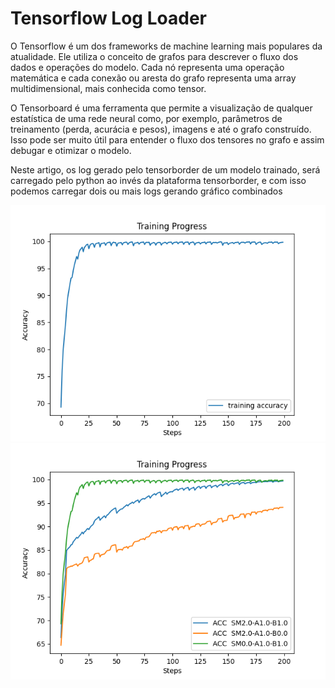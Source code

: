 # Tensorflow Log Loader

O Tensorflow é um dos frameworks de machine learning mais populares da atualidade. Ele utiliza o conceito de grafos para descrever o fluxo dos dados e operações do modelo. Cada nó representa uma operação matemática e cada conexão ou aresta do grafo representa uma array multidimensional, mais conhecida como tensor.

O Tensorboard é uma ferramenta que permite a visualização de qualquer estatística de uma rede neural como, por exemplo, parâmetros de treinamento (perda, acurácia e pesos), imagens e até o grafo construído. Isso pode ser muito útil para entender o fluxo dos tensores no grafo e assim debugar e otimizar o modelo.

Neste artigo, os log gerado pelo tensorborder de um modelo trainado, será carregado pelo python ao invés da plataforma tensorborder, e com isso podemos carregar dois ou mais logs gerando gráfico combinados

![N|Solid](https://github.com/henriqueburis/tensorflow_log_loader/blob/main/figure/ACC.png?raw=true)
![N|Solid](https://github.com/henriqueburis/tensorflow_log_loader/blob/main/figure/ACC_.png?raw=true)
